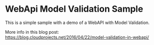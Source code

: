 # WebApi Model Validation Sample
This is a simple sample with a demo of a WebAPI with Model Validation.

More info in this blog post: https://blog.cloudprojects.net/2016/04/22/model-validation-in-webapi/
